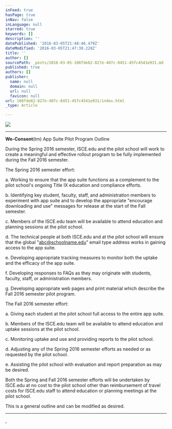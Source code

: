 ```yaml
---
inFeed: true
hasPage: true
inNav: false
inLanguage: null
starred: true
keywords: []
description: ''
datePublished: '2016-03-05T21:48:46.479Z'
dateModified: '2016-03-05T21:47:30.228Z'
title: ''
author: []
sourcePath: _posts/2016-03-05-108fde82-827e-407c-8451-45fc4541e931.md
published: true
authors: []
publisher:
  name: null
  domain: null
  url: null
  favicon: null
url: 108fde82-827e-407c-8451-45fc4541e931/index.html
_type: Article

---
```

![](https://s3-us-west-2.amazonaws.com/the-grid-img/p/ee6655dd1f72783fda234ffedc7431faec051b6f.png)

****

**We-Consent**(tm) App Suite Pilot
Program Outline

During the Spring 2016 semester,
ISCE.edu and the pilot school will work to create a meaningful and effective
rollout program to be fully implemented during the Fall 2016 semester.

The Spring 2016 semester effort: 

a. Working to ensure that the app suite
functions as a complement to the pilot school's ongoing Title IX education and
compliance efforts.

b. Identifying key student, faculty,
staff, and administration members to experiment with app suite and to develop
the appropriate "encourage downloading and use" messages for release at the
start of the Fall semester.

c. Members of the ISCE.edu team will be
available to attend education and planning sessions at the pilot school.

d. The technical people at both ISCE.edu
and at the pilot school will ensure that the global "abc@schoolname.edu" email
type address works in gaining access to the app suite.

e. Developing appropriate tracking
measures to monitor both the uptake and the efficacy of the app suite.

f. Developing responses to FAQs as they
may originate with students, faculty, staff, or administration members.

g. Developing appropriate web pages and
print material which describe the Fall 2016 semester pilot program.

The Fall 2016 semester effort:

a. Giving each student at the pilot
school full access to the entire app suite.

b. Members of the ISCE.edu team will be
available to attend education and uptake sessions at the pilot school.

c. Monitoring uptake and use and
providing reports to the pilot school.

d. Adjusting any of the Spring 2016 semester
efforts as needed or as requested by the pilot school.

e. Assisting the pilot school with
evaluation and report preparation as may be desired.

Both the Spring and Fall 2016 semester
efforts will be undertaken by ISCE.edu at no cost to the pilot school other
than reimbursement of travel costs for ISCE.edu staff to attend education or
planning meetings at the pilot school.

This is a general outline and can be
modified as desired.

****
,